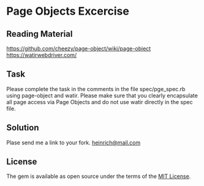 # Page Objects Excercise

## Reading Material

https://github.com/cheezy/page-object/wiki/page-object
https://watirwebdriver.com/

## Task

Please complete the task in the comments in the file spec/pge_spec.rb using page-object and watir. Please make sure that you clearly encapsulate all page access via Page Objects and do not use watir directly in the spec file.

## Solution

Plase send me a link to your fork. heinrich@mail.com

## License

The gem is available as open source under the terms of the [MIT License](http://opensource.org/licenses/MIT).

